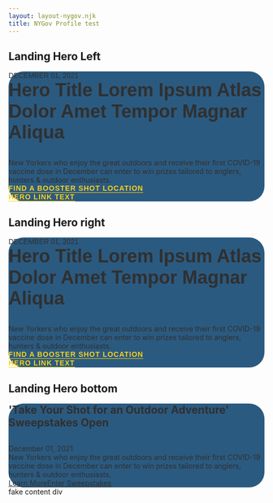 ```yaml
---
layout: layout-nygov.njk
title: NYGov Profile test
---
```


<article class="p-landing-page -full-page ">
<div class="t-section -container">
													
			 

<!-- local hero image path change only -->
<style>
		.o-hero .o-hero__wrapper {
			background-image: url('/img/Hochul_WebsiteHero.png');
		}
		@media(min-width: 768px) {
			.o-hero .o-hero__wrapper {
				background-image: url('/img/Hochul_WebsiteHero.png');
			}
		}
		@media(min-width: 1280px) {
			.o-hero .o-hero__wrapper {
				background-image: url('/img/Hochul_WebsiteHero.png');
			}
			.o-hero .o-hero__wrapper.-right {
				background-image: url('/img/Hochul_WebsiteHero.png');
			}
			.o-hero .o-hero__wrapper.-bottom {
				background-image: url('/img/Hochul_WebsiteHero.png');
			}
		}
/* start of local styling */
		 

		.m-landingHero__contentWrapper {
			background: #154973;
			opacity: 0.9;
			border-radius: 30px;
			padding:0px 0px;
		} 
		.a-hero__dateLanding {
  			font-family: "Proxima Nova", sans-serif;
  			font-size: 14px;
  			text-transform: uppercase;
		}
		.a-hero__titleLanding {
			font-size: 36px;
			line-height: 1.15em;
			font-family: "Proxima Nova", sans-serif;
			font-weight: 800;
		}
		.m-landingHero__title h2 {
			margin: 0px;
		}

		.m-landingHero__title {
			margin-bottom: 30px !important;
		}

		.a-hero__btn.-linkLanding {
			display: flex;
			align-content: center;
			justify-content: end;
			flex-flow: column;
			font-family: "Proxima Nova", sans-serif;
			font-weight: bold;
			font-size: 14px;
			text-decoration: none;
			text-transform: uppercase;
			border-bottom: 1px solid #FACE00;
			margin-right: 5px;
			letter-spacing: 1px;
			color: #FACE00;
			cursor: pointer;
			white-space: nowrap;
			z-index: 1;
			position: relative;
			}

		.a-hero__btn.-linkLanding:hover {
			border-bottom: 3px solid #FACE00;
			margin-bottom: -2px;
		}

		.m-landingHero__buttons span::after {
			content: "\F30B" !important;
  			font-family: "Font Awesome 5 Free" !important;
  			font-weight: 900 !important;
		}
		.m-hero__meta.-landingHero .m-landingHero__contentWrapper .m-landingHero__buttons {
			max-width: 100%;
		}

		.m-landingHero__buttonsRow {
			margin-right: 45px;
			display: inline-flex;
			align-items: center;
		}


		@media (min-width: 425px){
			.m-hero__meta.-landingHero .m-landingHero__contentWrapper .m-landingHero__buttons {
			display: flex;
			flex-flow: row wrap;
			justify-content:flex-start;
		}
		}	

		
		@media (max-width: 590px){
			.m-landingHero__buttonsRow:nth-child(2) {
				margin-top: 35px;
			}
		
		}
		@media (min-width: 1280px) {
		.a-hero__description.-text {
			font-size: 18px;
            line-height: 25px !important;
		}
		.m-hero__meta.-landingHero {
			padding:0px;
			min-height: 512px;
		}
		.m-landingHero__contentWrapper {
			padding:45px 45px;
		} 
		}
		@media (min-width: 1280px) {
		.m-hero__meta.-landingHero .m-landingHero__contentWrapper {
			margin-top: 0px;	
   			width: 580px;
    		/* position: absolute;
    		top: 50%;
    		transform: translateY(-50%); */
			}
		.m-hero__meta.-landingHero .m-landingHero__contentWrapper.-left {
			margin-top: 0px;	
   			width: 580px;
    		position: absolute;
    		top: 50%;
    		transform: translateY(-50%);
			}
		.m-hero__meta.-landingHero .m-landingHero__contentWrapper.-right {
			margin-top: 0px;	
   			width: 580px;
    		position: absolute;
    		top: 50%;
    		transform: translateY(-50%);
			right:0;
			}		
		.m-landingHero__description {
        	margin-bottom: 35px !important;
			}

		}
		
</style>


<!-- hero LEFT --> 
<h2 class="font-bold text-3xl text-red-500 mt-16" > Landing Hero Left </h2>


<div class="o-hero -landingPage">
<div class="o-hero__wrapper -left"></div>	
<div class="bg-primary-blue text-white m-hero__meta -landingHero">		 	
<div class="m-landingHero__contentWrapper -left">
<div class="m-landingHero__content">
<!-- <div class="m-landingHero__liveButton">
<button class="a-hero__btn -live" data-stream="{{url}}">Watch live</button>
</div> -->
<div class="m-landingHero__date">
<span class="a-hero__dateLanding">December 01, 2021</span>
</div>
<div class="m-landingHero__title">				
<h2 class="a-title a-hero__titleLanding">
Hero Title Lorem Ipsum Atlas Dolor Amet Tempor Magnar Aliqua
</h2>
</div>

<div class="m-landingHero__description">
<div class="a-text__string a-hero__description -text">New Yorkers who enjoy the great outdoors and receive their first COVID-19 vaccine dose in December can enter to win prizes tailored to anglers, hunters &amp; outdoor enthusiasts.</div>
</div>
</div>
<div class="m-landingHero__buttons">
<div class="m-landingHero__buttonsRow">
<a href="https://www.governor.ny.gov/news/governor-hochul-announces-take-your-shot-outdoor-adventure-covid-19-vaccine-incentive" class="a-hero__btn -linkLanding">Find a Booster Shot Location</a><span class="text-primary-gold" aria-hidden="true"></span></div>
<div class="m-landingHero__buttonsRow">
<a href="https://www.dec.ny.gov/outdoor/124251.html" class="a-hero__btn -linkLanding">Hero Link Text </a><span class="text-primary-gold" aria-hidden="true"></span></div>
</div>
</div>
</div>
</div>
</div>
<!-- hero LEFT --> 



<!-- hero RIGHT --> 
<h2 class="font-bold text-3xl text-red-500 mt-16" > Landing Hero right </h2>


<div class="o-hero -landingPage">
<div class="o-hero__wrapper -right"></div>	
<div class="bg-primary-blue text-white m-hero__meta -landingHero">		 	
<div class="m-landingHero__contentWrapper -right">
<div class="m-landingHero__content">
<!-- <div class="m-landingHero__liveButton">
<button class="a-hero__btn -live" data-stream="{{url}}">Watch live</button>
</div> -->
<div class="m-landingHero__date">
<span class="a-hero__dateLanding">December 01, 2021</span>
</div>
<div class="m-landingHero__title">				
<h2 class="a-title a-hero__titleLanding">
Hero Title Lorem Ipsum Atlas Dolor Amet Tempor Magnar Aliqua
</h2>
</div>

<div class="m-landingHero__description">
<div class="a-text__string a-hero__description -text">New Yorkers who enjoy the great outdoors and receive their first COVID-19 vaccine dose in December can enter to win prizes tailored to anglers, hunters &amp; outdoor enthusiasts.</div>
</div>
</div>
<div class="m-landingHero__buttons">
<div class="m-landingHero__buttonsRow">
<a href="https://www.governor.ny.gov/news/governor-hochul-announces-take-your-shot-outdoor-adventure-covid-19-vaccine-incentive" class="a-hero__btn -linkLanding">Find a Booster Shot Location</a><span class="text-primary-gold" aria-hidden="true"></span></div>
<div class="m-landingHero__buttonsRow">
<a href="https://www.dec.ny.gov/outdoor/124251.html" class="a-hero__btn -linkLanding">Hero Link Text </a><span class="text-primary-gold" aria-hidden="true"></span></div>
</div>
</div>
</div>
</div>
</div>
<!-- hero RIGHT --> 








<!-- hero BOTTOM --> 
<h2 class="font-bold text-3xl text-red-500 mt-16" > Landing Hero bottom</h2>


<div class="o-hero -landingPage">
<div class="o-hero__wrapper -bottom"></div>	
<div class="bg-primary-blue text-white m-hero__meta -landingHero">			
<div class="m-landingHero__contentWrapper -bottom">
<div class="m-landingHero__content">
<!-- <div class="m-landingHero__liveButton">
						<button class="a-hero__btn -live" data-stream="{{url}}">Watch live</button>
</div> -->
<div class="m-landingHero__title">				
<h2 class="a-title a-hero__title">
'Take Your Shot for an Outdoor Adventure' Sweepstakes Open
</h2>
</div>
<div class="m-landingHero__date">
<span class="a-date text-primary-gold-light text-extra-bold a-hero__date">December 01, 2021</span>
</div>
<div class="m-landingHero__description">
<div class="a-text__string a-hero__description -text">New Yorkers who enjoy the great outdoors and receive their first COVID-19 vaccine dose in December can enter to win prizes tailored to anglers, hunters &amp; outdoor enthusiasts.</div>
</div>
</div>
<div class="m-landingHero__buttons">
<a href="https://www.governor.ny.gov/news/governor-hochul-announces-take-your-shot-outdoor-adventure-covid-19-vaccine-incentive" class="a-hero__btn -link">Learn More</a>
<a href="https://www.dec.ny.gov/outdoor/124251.html" class="a-hero__btn -link">Enter Sweepstakes</a>
</div>
</div>
</div>
</div>
</div>
<!-- hero BOTTOM --> 

<div style="height: 800px;"> fake content div</div>
</article> <!-- end of main article enclosing -->